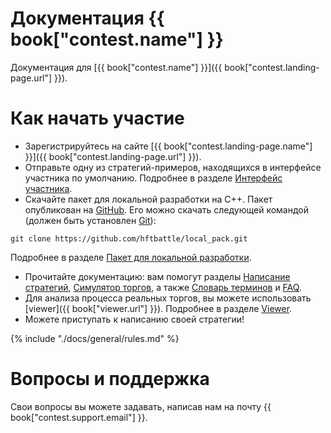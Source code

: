 # Документация {{ book["contest.name"] }}
Документация для [{{ book["contest.name"] }}]({{ book["contest.landing-page.url"] }}).


# Как начать участие
- Зарегистрируйтесь на сайте [{{ book["contest.landing-page.name"] }}]({{ book["contest.landing-page.url"] }}).
- Отправьте одну из стратегий-примеров, находящихся в интерфейсе участника по умолчанию. Подробнее в разделе [Интерфейс участника](./docs/web-interface/README.md).
- Скачайте пакет для локальной разработки на С++. Пакет опубликован на [GitHub](https://github.com/hftbattle/local_pack). 
Его можно скачать следующей командой (должен быть установлен [Git](http://git-scm.com/download)):
```
git clone https://github.com/hftbattle/local_pack.git
```

Подробнее в разделе [Пакет для локальной разработки](./docs/local-pack/README.md).

- Прочитайте документацию: вам помогут разделы [Написание стратегий](docs/strategy/README.md), [Симулятор торгов](docs/simulator/README.md), а также [Словарь терминов](docs/glossary.md) и [FAQ](docs/FAQ.md).
- Для анализа процесса реальных торгов, вы можете использовать [viewer]({{ book["viewer.url"] }}). Подробнее в разделе [Viewer](./docs/viewer/README.md).
- Можете приступать к написанию своей стратегии!

{% include "./docs/general/rules.md" %}

# Вопросы и поддержка
Свои вопросы вы можете задавать, написав нам на почту {{ book["contest.support.email"] }}.
